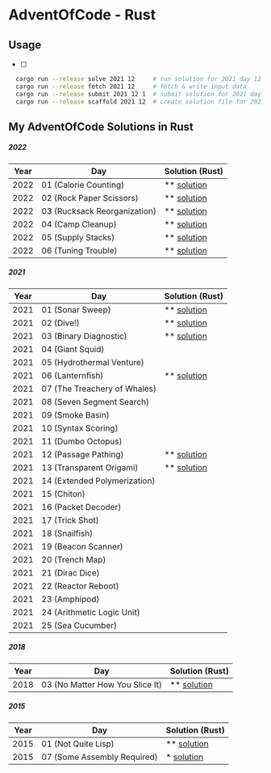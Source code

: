 # AdventOfCode - Rust

## Usage
  * [ ] 
```bash
  cargo run --release solve 2021 12     # run solution for 2021 day 12 (part 1 & 2)
  cargo run --release fetch 2021 12     # fetch & write input data
  cargo run --release submit 2021 12 1  # submit solution for 2021 day 12 part 1 to adventofcode.com
  cargo run --release scaffold 2021 12  # create solution file for 2021 day 12
```

## My AdventOfCode Solutions in Rust
##### 2022
| Year | Day                          | Solution (Rust)                                                                                          |
| ---- | ----                         | ----                                                                                                     |
| 2022 | 01 (Calorie Counting)        | ** [solution](https://github.com/sreedevk/advent-of-code/blob/main/rust/solutions-2022/src/day1/mod.rs)  |
| 2022 | 02 (Rock Paper Scissors)     | ** [solution](https://github.com/sreedevk/advent-of-code/tree/main/rust/solutions-2022/src/day2)         |
| 2022 | 03 (Rucksack Reorganization) | ** [solution](https://github.com/sreedevk/advent-of-code/tree/main/rust/solutions-2022/src/day3)         |
| 2022 | 04 (Camp Cleanup)            | ** [solution](https://github.com/sreedevk/advent-of-code/tree/main/rust/solutions-2022/src/day4)         |
| 2022 | 05 (Supply Stacks)           | ** [solution](https://github.com/sreedevk/advent-of-code/tree/main/rust/solutions-2022/src/day5)         |
| 2022 | 06 (Tuning Trouble)          | ** [solution](https://github.com/sreedevk/advent-of-code/tree/main/rust/solutions-2022/src/day6)         |

##### 2021
| Year | Day                          | Solution (Rust)                                                                                         |
| ---- | ----                         | ----                                                                                                    |
| 2021 | 01 (Sonar Sweep)             | ** [solution](https://github.com/sreedevk/advent-of-code/blob/main/rust/solutions-2021/src/day1/mod.rs) |
| 2021 | 02 (Dive!)                   | ** [solution](https://github.com/sreedevk/advent-of-code/tree/main/rust/solutions-2021/src/day2)        |
| 2021 | 03 (Binary Diagnostic)       | ** [solution](https://github.com/sreedevk/advent-of-code/tree/main/rust/solutions-2021/src/day3)        |
| 2021 | 04 (Giant Squid)             |                                                                                                         |
| 2021 | 05 (Hydrothermal Venture)    |                                                                                                         |
| 2021 | 06 (Lanternfish)             | ** [solution](https://github.com/sreedevk/advent-of-code/blob/main/rust/solutions-2021/src/day6/mod.rs) |
| 2021 | 07 (The Treachery of Whales) |                                                                                                         |
| 2021 | 08 (Seven Segment Search)    |                                                                                                         |
| 2021 | 09 (Smoke Basin)             |                                                                                                         |
| 2021 | 10 (Syntax Scoring)          |                                                                                                         |
| 2021 | 11 (Dumbo Octopus)           |                                                                                                         |
| 2021 | 12 (Passage Pathing)         | ** [solution](https://github.com/sreedevk/advent-of-code/tree/main/rust/solutions-2021/src/day12)       |
| 2021 | 13 (Transparent Origami)     | ** [solution](https://github.com/sreedevk/advent-of-code/tree/main/rust/solutions-2021/src/day13)       |
| 2021 | 14 (Extended Polymerization) |                                                                                                         |
| 2021 | 15 (Chiton)                  |                                                                                                         |
| 2021 | 16 (Packet Decoder)          |                                                                                                         |
| 2021 | 17 (Trick Shot)              |                                                                                                         |
| 2021 | 18 (Snailfish)               |                                                                                                         |
| 2021 | 19 (Beacon Scanner)          |                                                                                                         |
| 2021 | 20 (Trench Map)              |                                                                                                         |
| 2021 | 21 (Dirac Dice)              |                                                                                                         |
| 2021 | 22 (Reactor Reboot)          |                                                                                                         |
| 2021 | 23 (Amphipod)                |                                                                                                         |
| 2021 | 24 (Arithmetic Logic Unit)   |                                                                                                         |
| 2021 | 25 (Sea Cucumber)            |                                                                                                         |

##### 2018
| Year | Day                            | Solution (Rust)                                                                                          |
| ---- | ----                           | ----                                                                                                     |
| 2018 | 03 (No Matter How You Slice It)| ** [solution](https://github.com/sreedevk/advent-of-code/blob/main/rust/solutions-2018/src/day3/mod.rs)  |

##### 2015
| Year | Day                          | Solution (Rust)                                                                                          |
| ---- | ----                         | ----                                                                                                     |
| 2015 | 01 (Not Quite Lisp)          | ** [solution](https://github.com/sreedevk/advent-of-code/blob/main/rust/solutions-2015/src/day1/mod.rs)  |
| 2015 | 07 (Some Assembly Required)  | *  [solution](https://github.com/sreedevk/advent-of-code/blob/main/rust/solutions-2015/src/day7/mod.rs)  |
